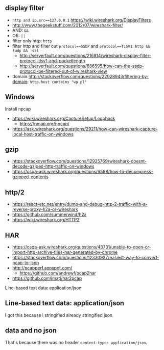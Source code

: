 ## display filter

- `http and ip.src==127.0.0.1` https://wiki.wireshark.org/DisplayFilters
- http://www.thegeekstuff.com/2012/07/wireshark-filter/
- AND: `&&`
- OR: `||`
- filter only http: `http`
- filter http and filter out `protocol==SSDP` and `protocol==TLSV1`: `http && !udp && !ssl`
  - http://serverfault.com/questions/216814/wireshark-display-filter-protocol-tlsv1-and-packetlength
  - http://serverfault.com/questions/686595/how-can-the-ssdp-protocol-be-filtered-out-of-wireshark-view
- domain http://stackoverflow.com/questions/22028943/filtering-by-domain: `http.host contains "wp.pl"`

## Windows

Install npcap

- https://wiki.wireshark.org/CaptureSetup/Loopback
  - https://nmap.org/npcap/
- https://ask.wireshark.org/questions/29211/how-can-wireshark-capture-local-host-traffic-on-windows

## gzip

- https://stackoverflow.com/questions/12925769/wireshark-doesnt-decode-gziped-http-traffic-on-windows
- https://osqa-ask.wireshark.org/questions/6598/how-to-decompress-gzipped-contents

## http/2

- https://react-etc.net/entry/dump-and-debug-http-2-traffic-with-a-reverse-proxy-h2a-or-wireshark
- https://github.com/summerwind/h2a
- https://wiki.wireshark.org/HTTP2

## HAR

- https://osqa-ask.wireshark.org/questions/43731/unable-to-open-or-import-http-archive-files-har-generated-by-chrome
- https://stackoverflow.com/questions/12330927/easiest-way-to-convert-pcap-to-json
- http://pcapperf.appspot.com/
  - https://github.com/andrewf/pcap2har
- https://github.com/jmatj/har2pcap

Line-based text data: application/json

## Line-based text data: application/json

I got this because I stringified already stringified json.

## data and no json

That's because there was no header `content-type: application/json`.